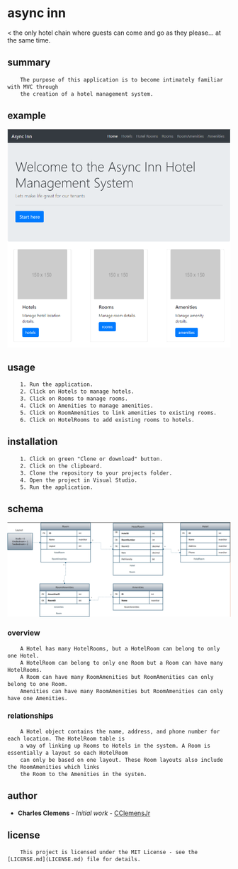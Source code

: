 # async inn
< the only hotel chain where guests can come and go as they please... at the same time.

## summary
```
	The purpose of this application is to become intimately familiar with MVC through
	the creation of a hotel management system.
```

## example
![alt text](https://github.com/CClemensJr/AsyncInn/blob/master/AsyncInn/wwwroot/images/homepage.PNG)

## usage
```
	1. Run the application.
	2. Click on Hotels to manage hotels.
	3. Click on Rooms to manage rooms.
	4. Click on Amenities to manage amenities.
	5. Click on RoomAmenities to link amenities to existing rooms.
	6. Click on HotelRooms to add existing rooms to hotels.
```


## installation
```
	1. Click on green "Clone or download" button.
	2. Click on the clipboard.
	3. Clone the repository to your projects folder.
	4. Open the project in Visual Studio.
	5. Run the application.
```

## schema
![alt text](https://github.com/CClemensJr/AsyncInn/blob/master/AsyncInn/wwwroot/images/schema.PNG)

### overview
```
	A Hotel has many HotelRooms, but a HotelRoom can belong to only one Hotel.
	A HotelRoom can belong to only one Room but a Room can have many HotelRooms.
	A Room can have many RoomAmenities but RoomAmenities can only belong to one Room.
	Amenities can have many RoomAmenities but RoomAmenities can only have one Amenities.
```

### relationships
```
	A Hotel object contains the name, address, and phone number for each location. The HotelRoom table is
	a way of linking up Rooms to Hotels in the system. A Room is essentially a layout so each HotelRoom
	can only be based on one layout. These Room layouts also include the RoomAmenities which links
	the Room to the Amenities in the systen.
```

## author

* **Charles Clemens** - *Initial work* - [CClemensJr](https://github.com/CClemensJr)


## license
```
	This project is licensed under the MIT License - see the [LICENSE.md](LICENSE.md) file for details.

